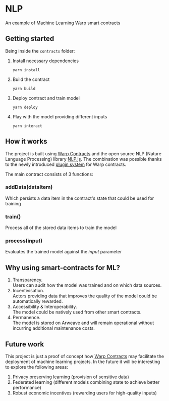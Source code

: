 # NLP

An example of Machine Learning Warp smart contracts


## Getting started

Being inside the `contracts` folder:

1. Install necessary dependencies

    ```
    yarn install
    ```

2. Build the contract

    ```
    yarn build
    ```

3. Deploy contract and train model

    ```
    yarn deploy
    ```

4. Play with the model providing different inputs

    ```
    yarn interact
    ```


##  How it works

The project is built using [Warp Contracts](https://github.com/warp-contracts) and the open source NLP (Nature Language Processing) library [NLP.js](https://github.com/axa-group/nlp.js). The combination was possible thanks to the newly introduced [plugin system](https://github.com/warp-contracts/warp-contracts-plugins) for Warp contracts.  

The main contract consists of 3 functions: 

### addData(dataItem)

Which persists a data item in the contract's state that could be used for training

### train()

Process all of the stored data items to train the model 

### process(input)

Evaluates the trained model against the *input* parameter 

## Why using smart-contracts for ML?

1. Transparency.   
Users can audit how the model was trained and on which data sources.
2. Incentivisation.   
Actors providing data that improves the quality of the model could be automatically rewarded.
3. Accessibility & Interoperability.   
The model could be natively used from other smart contracts.
4. Permanence.   
The model is stored on Arweave and will remain operational without incurring additional maintenance costs.

##  Future work

This project is just a proof of concept how [Warp Contracts](https://github.com/warp-contracts) may facilitate the deployment of machine learning projects. In the future it will be interesting to explore the following areas: 

1. Privacy preserving learning (provision of sensitive data) 
2. Federated learning (different models combining state to achieve better performance)
3. Robust economic incentives (rewarding users for high-quality inputs)


